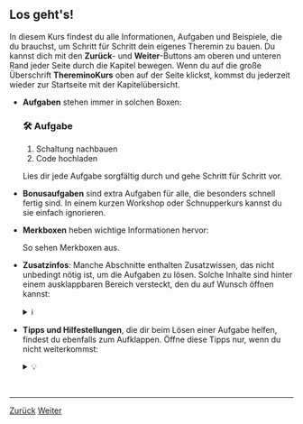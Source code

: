 <link rel="stylesheet" href="assets/css/custom.css?v=2">

## Los geht's!

In diesem Kurs findest du alle Informationen, Aufgaben und Beispiele, die du brauchst, um Schritt für Schritt dein eigenes Theremin zu bauen. Du kannst dich mit den **Zurück**- und **Weiter**-Buttons am oberen und unteren Rand jeder Seite durch die Kapitel bewegen. Wenn du auf die große Überschrift **ThereminoKurs** oben auf der Seite klickst, kommst du jederzeit wieder zur Startseite mit der Kapitelübersicht.

- **Aufgaben** stehen immer in solchen Boxen:

  <div class="aufgabe">
  <h3>🛠️ Aufgabe</h3>
  <ol>
    <li>Schaltung nachbauen</li>
    <li>Code hochladen</li>
  </ol>
  </div>

  Lies dir jede Aufgabe sorgfältig durch und gehe Schritt für Schritt vor.

- **Bonusaufgaben** sind extra Aufgaben für alle, die besonders schnell fertig sind. In einem kurzen Workshop oder Schnupperkurs kannst du sie einfach ignorieren.

- **Merkboxen** heben wichtige Informationen hervor:

  <div class="merkbox">
  So sehen Merkboxen aus.
  </div>

- **Zusatzinfos**: Manche Abschnitte enthalten Zusatzwissen, das nicht unbedingt nötig ist, um die Aufgaben zu lösen. Solche Inhalte sind hinter einem ausklappbaren Bereich versteckt, den du auf Wunsch öffnen kannst:

  <details>
  <summary>ℹ️</summary>
  <p>
  Hier findest du zusätzliche Hintergrundinfos.
  </p>
  </details>

- **Tipps und Hilfestellungen**, die dir beim Lösen einer Aufgabe helfen, findest du ebenfalls zum Aufklappen. Öffne diese Tipps nur, wenn du nicht weiterkommst:

  <details>
  <summary>💡</summary>
  <p>
  Hier steht ein Tipp, der dir weiterhilft.
  </p>
  </details>

<p class="spacing-1">&nbsp;</p>

---

<div class="nav-container">
  <a href="index" class="button">Zurück</a>
  <a href="Sicherheit" class="button">Weiter</a>
</div>
